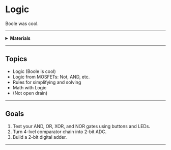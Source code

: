 # Logic

Boole was cool.

----

<details><summary><b>Materials</b></summary><p>

Contents|Level|Description| # |Data|Link|
:-------|:---:|:----------|:-:|:--:|:--:|
Gate (AND)|10|4xAND gate|1|[-D-](_data/datasheets/AND_gates.pdf)|[-L-](https://uk.farnell.com/texas-instruments/cd4081be/ic-4000-cmos-4081-dip14-18v/dp/3120147)
Gate (OR)|10|4xOR gate|1|[-D-](_data/datasheets/OR_gates.pdf)|[-L-](https://uk.farnell.com/texas-instruments/cd4072be/ic-gate/dp/3120138)
Gate (NOR)|10|4xNOR gate|1|[-D-](_data/datasheets/NOR_gates.pdf)|[-L-](https://uk.farnell.com/texas-instruments/cd4001be/ic-nor-quad-4000-cmos-14dip/dp/3120100)
Gate (XOR)|10|4xXOR gate|1|[-D-](_data/datasheets/XOR_gates.pdf)|[-L-](https://uk.farnell.com/texas-instruments/cd4070be/ic-4000-cmos-4070-dip14-18v/dp/3120134)

</p></details>

----

## Topics

- Logic (Boole is cool)
- Logic from MOSFETs: Not, AND, etc.
- Rules for simplifying and solving
- Math with Logic
- (Not open drain)

----

## Goals

1. Test your AND, OR, XOR, and NOR gates using buttons and LEDs.
2. Turn 4-lvel comparator chain into 2-bit ADC.
3. Build a 2-bit digital adder.

----
